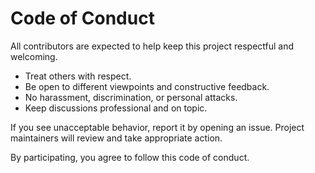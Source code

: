# Code of Conduct

All contributors are expected to help keep this project respectful and welcoming.

- Treat others with respect.
- Be open to different viewpoints and constructive feedback.
- No harassment, discrimination, or personal attacks.
- Keep discussions professional and on topic.

If you see unacceptable behavior, report it by opening an issue. Project maintainers will review and take appropriate action.

By participating, you agree to follow this code of conduct.